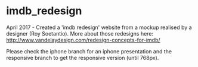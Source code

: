# imdb_redesign
April 2017 - Created a 'imdb redesign' website from a mockup realised by a designer (Roy Soetantio). More about those redesigns here: http://www.vandelaydesign.com/redesign-concepts-for-imdb/

Please check the iphone branch for an iphone presentation and the responsive branch to get the responsive version (until 768px).
